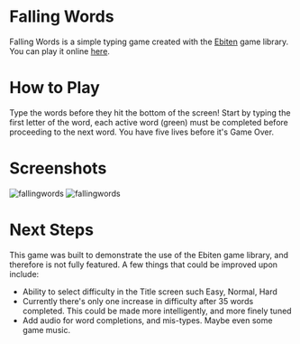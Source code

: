 # Falling Words

Falling Words is a simple typing game created with the [Ebiten](https://github.com/hajimehoshi/ebiten) game library. You can play it online [here](https://dma902.github.io/games/fallingwords/).

# How to Play

Type the words before they hit the bottom of the screen! Start by typing the first letter of the word, each active word (green) must be completed before proceeding to the next word. You have five lives before it's Game Over.

# Screenshots

![fallingwords](https://user-images.githubusercontent.com/47725056/93011026-b4f76880-f560-11ea-96c5-0d0b2fc0f617.png)
![fallingwords](https://user-images.githubusercontent.com/47725056/93010979-38648a00-f560-11ea-934b-f6e7365555d7.gif)

# Next Steps

This game was built to demonstrate the use of the Ebiten game library, and therefore is not fully featured. A few things that could be improved upon include:

- Ability to select difficulty in the Title screen such Easy, Normal, Hard
- Currently there's only one increase in difficulty after 35 words completed. This could be made more intelligently, and more finely tuned
- Add audio for word completions, and mis-types. Maybe even some game music.
